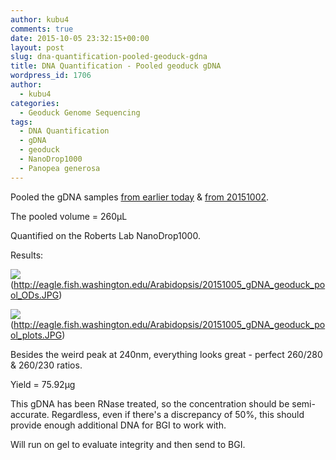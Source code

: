 ```yaml
---
author: kubu4
comments: true
date: 2015-10-05 23:32:15+00:00
layout: post
slug: dna-quantification-pooled-geoduck-gdna
title: DNA Quantification - Pooled geoduck gDNA
wordpress_id: 1706
author:
  - kubu4
categories:
  - Geoduck Genome Sequencing
tags:
  - DNA Quantification
  - gDNA
  - geoduck
  - NanoDrop1000
  - Panopea generosa
---
```


Pooled the gDNA samples [from earlier today](https://robertslab.github.io/sams-notebook/2015/10/05/gdna-isolation-geoduck-adductor-muscle.html) & [from 20151002](https://robertslab.github.io/sams-notebook/2015/10/02/dna-isolation-geoduck-olympia-oyster.html).

The pooled volume = 260μL

Quantified on the Roberts Lab NanoDrop1000.

Results:

![](https://eagle.fish.washington.edu/Arabidopsis/20151005_gDNA_geoduck_pool_ODs.JPG)(http://eagle.fish.washington.edu/Arabidopsis/20151005_gDNA_geoduck_pool_ODs.JPG)

![](https://eagle.fish.washington.edu/Arabidopsis/20151005_gDNA_geoduck_pool_plots.JPG)(http://eagle.fish.washington.edu/Arabidopsis/20151005_gDNA_geoduck_pool_plots.JPG)



Besides the weird peak at 240nm, everything looks great - perfect 260/280 & 260/230 ratios.

Yield = 75.92μg

This gDNA has been RNase treated, so the concentration should be semi-accurate. Regardless, even if there's a discrepancy of 50%, this should provide enough additional DNA for BGI to work with.

Will run on gel to evaluate integrity and then send to BGI.
